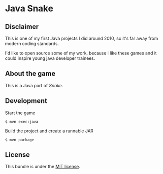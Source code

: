 Java Snake
==========

## Disclaimer

This is one of my first Java projects I did around 2010, so it's far away from modern coding standards.

I'd like to open source some of my work, because I like these games and it could inspire young java developer trainees.

## About the game

This is a Java port of *Snake*.

## Development

Start the game

```
$ mvn exec:java
```

Build the project and create a runnable JAR

```
$ mvn package
```

## License

This bundle is under the [MIT license](LICENSE.md).


